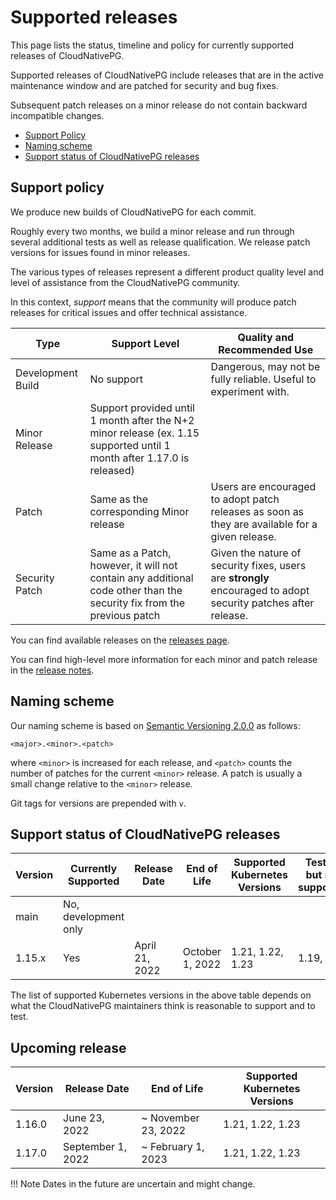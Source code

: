 # Supported releases

<!-- Inspired by https://raw.githubusercontent.com/istio/istio.io/master/content/en/docs/releases/supported-releases/index.md wokeignore:rule=master -->

This page lists the status, timeline and policy for currently supported releases of CloudNativePG.

Supported releases of CloudNativePG include releases that are in the active
maintenance window and are patched for security and bug fixes.

Subsequent patch releases on a minor release do not contain backward
incompatible changes.

* [Support Policy](#support-policy)
* [Naming scheme](#naming-scheme)
* [Support status of CloudNativePG releases](#support-status-of-cloudnativepg-releases)

## Support policy

We produce new builds of CloudNativePG for each commit.

Roughly every two months, we build a minor release and run through several
additional tests as well as release qualification. We release patch versions
for issues found in minor releases.

The various types of releases represent a different product quality level and
level of assistance from the CloudNativePG community.

In this context, *support* means that the community will produce patch releases
for critical issues and offer technical assistance.

| Type              | Support Level                                                                                                         | Quality and Recommended Use                                                                                    |
|-------------------|-----------------------------------------------------------------------------------------------------------------------|----------------------------------------------------------------------------------------------------------------|
| Development Build | No support                                                                                                            | Dangerous, may not be fully reliable. Useful to experiment with.                                               |
| Minor Release     | Support provided until 1 month after the N+2 minor release (ex. 1.15 supported until 1 month after 1.17.0 is released)|
| Patch             | Same as the corresponding Minor release                                                                               | Users are encouraged to adopt patch releases as soon as they are available for a given release.                |
| Security Patch    | Same as a Patch, however, it will not contain any additional code other than the security fix from the previous patch | Given the nature of security fixes, users are **strongly** encouraged to adopt security patches after release. |

You can find available releases on the [releases page](https://github.com/cloudnative-pg/cloudnative-pg/releases).

You can find high-level more information for each minor and patch release in the [release notes](release_notes.md).

## Naming scheme

Our naming scheme is based on [Semantic Versioning 2.0.0](https://semver.org/)
as follows:

```
<major>.<minor>.<patch>
```

where `<minor>` is increased for each release, and `<patch>` counts the number of patches for the
current `<minor>` release. A patch is usually a small change relative to the `<minor>` release.

Git tags for versions are prepended with `v`.

## Support status of CloudNativePG releases

| Version         | Currently Supported  | Release Date      | End of Life              | Supported Kubernetes Versions | Tested, but not supported |
|-----------------|----------------------|-------------------|--------------------------|-------------------------------|---------------------------|
| main            | No, development only |                   |                          |                               |                           |
| 1.15.x          | Yes                  | April 21, 2022    | October 1, 2022          | 1.21, 1.22, 1.23              | 1.19, 1.20                |

The list of supported Kubernetes versions in the above table depends on what
the CloudNativePG maintainers think is reasonable to support and to test.

## Upcoming release

| Version         | Release Date      | End of Life              | Supported Kubernetes Versions |
|-----------------|-------------------|--------------------------|-------------------------------|
| 1.16.0          | June 23, 2022     | ~ November 23, 2022      | 1.21, 1.22, 1.23              |
| 1.17.0          | September 1, 2022 | ~ February 1, 2023       | 1.21, 1.22, 1.23              |

!!! Note
    Dates in the future are uncertain and might change.
